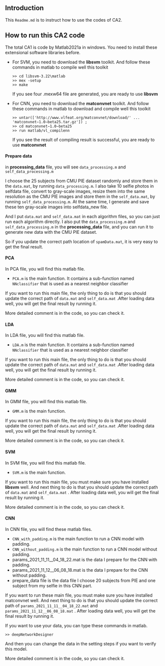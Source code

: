## Introduction

This `Readme.md` is to instruct how to use the codes of CA2. 

## How to run this CA2 code

The total CA1 is code by Matlab2021a in windows. You need to install these extensional software libraries before.

- For SVM, you need to download the **libsvm** toolkit. And follow these  commands in matlab to compile well this toolkit

  ```
  >> cd libsvm-3.22\matlab
  >> mex -setup
  >> make
  ```

  If you see four .mexw64 file are generated, you are ready to use **libsvm**

- For CNN, you need to download the **matconvnet** toolkit. And follow these  commands in matlab to download and compile well this toolkit

  ```
  >> untar(['http://www.vlfeat.org/matconvnet/download/' ...
  'matconvnet−1.0−beta25.tar.gz']) ;
  >> cd matconvnet−1.0−beta25
  >> run matlab/vl_compilenn
  ```

  If you see the result of compiling result is successful, you are ready to use **matconvnet**

#### Prepare data

in **processing_data** file, you will see `data_processing.m` and `self_data_processing.m`

I choose the 25 subjects from CMU PIE dataset randomly and store them in the `data.mat`, by running `data_processing.m`. I also take 10 selfie photos in selfdata file, convert to gray-scale images, resize them into the same resolution as the CMU PIE images and store them in the `self_data.mat`, by running `self_data_processing.m`. At the same time, I generate and save these ten gray-scale images into selfdata_new file.

And I put `data.mat` and `self_data.mat` in each algorithm files, so you can just run each algorithm directly. I also put the `data_processing.m` and `self_data_processing.m` in the **processing_data** file, and you can run it to generate new data with the CMU PIE dataset.

So if you update the correct path location of `spamData.mat`, it is very easy to get the final result.

#### PCA

In PCA file, you will find this matlab file.

- `PCA.m` is the main function. It contains a sub-function named `NNclassifier` that is used as a nearest neighbor classifier

If you want to run this main file, the only thing to do is that you should update the correct path of `data.mat` and `self_data.mat` .After loading data well, you will get the final result by running it.

More detailed comment is in the code, so you can check it.

#### LDA

In LDA file, you will find this matlab file.

- `LDA.m` is the main function. It contains a sub-function named `NNclassifier` that is used as a nearest neighbor classifier

If you want to run this main file, the only thing to do is that you should update the correct path of `data.mat` and `self_data.mat` .After loading data well, you will get the final result by running it.

More detailed comment is in the code, so you can check it.

#### GMM

In GMM file, you will find this matlab file.

- `GMM.m` is the main function. 

If you want to run this main file, the only thing to do is that you should update the correct path of `data.mat` and `self_data.mat` .After loading data well, you will get the final result by running it.

More detailed comment is in the code, so you can check it.

#### SVM

In SVM file, you will find this matlab file.

- `SVM.m` is the main function.

If you want to run this main file, you must make sure you have installed **libsvm** well. And next thing to do is that you should update the correct path of `data.mat` and `self_data.mat` . After loading data well, you will get the final result by running it.

More detailed comment is in the code, so you can check it.

#### CNN

In CNN file, you will find these matlab files.

- `CNN_with_padding.m` is the main function to run a CNN model with padding.
- `CNN_without_padding.m` is the main function to run a CNN model without padding.
- params_2021_11_11__04_18_22.mat is the data I prepare for the CNN with padding.
- params_2021_11_12__06_08_18.mat is the data I prepare for the CNN without padding.
- prepare_data file is the data file I choose 20 subjects from PIE and one subject from my selfie in this CNN part. 

If you want to run these main file, you must make sure you have installed matconvnet well. And next thing to do is that you should update the correct path of `params_2021_11_11__04_18_22.mat` and `params_2021_11_12__06_08_18.mat` . After loading data well, you will get the final result by running it.

If you want to use your data, you can type these commands in matlab.

```
>> deepNetworkDesigner
```

And then you can change the data in the setting steps if you want to verify this model.

More detailed comment is in the code, so you can check it.

